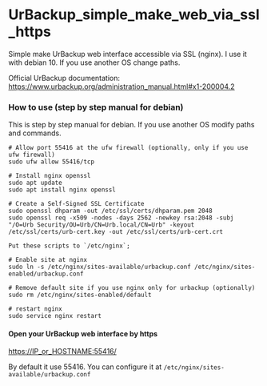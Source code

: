 # UrBackup_simple_make_web_via_ssl_https
Simple make UrBackup web interface accessible via SSL (nginx).
I use it with debian 10. If you use another OS change paths.

Official UrBackup documentation: https://www.urbackup.org/administration_manual.html#x1-200004.2


### How to use (step by step manual for debian)
This is step by step manual for debian. If you use another OS modify paths and commands.

    # Allow port 55416 at the ufw firewall (optionally, only if you use ufw firewall)
    sudo ufw allow 55416/tcp

    # Install nginx openssl 
    sudo apt update
    sudo apt install nginx openssl 

    # Create a Self-Signed SSL Certificate
    sudo openssl dhparam -out /etc/ssl/certs/dhparam.pem 2048
    sudo openssl req -x509 -nodes -days 2562 -newkey rsa:2048 -subj "/O=Urb Security/OU=Urb/CN=Urb.local/CN=Urb" -keyout /etc/ssl/certs/urb-cert.key -out /etc/ssl/certs/urb-cert.crt

    Put these scripts to `/etc/nginx`;

    # Enable site at nginx
    sudo ln -s /etc/nginx/sites-available/urbackup.conf /etc/nginx/sites-enabled/urbackup.conf

    # Remove default site if you use nginx only for urbackup (optionally)
    sudo rm /etc/nginx/sites-enabled/default

    # restart nginx
    sudo service nginx restart

#### Open your UrBackup web interface by https
[https://IP_or_HOSTNAME:55416/](https://IP_or_HOSTNAME:55416/)

By default it use 55416. You can configure it at `/etc/nginx/sites-available/urbackup.conf`
